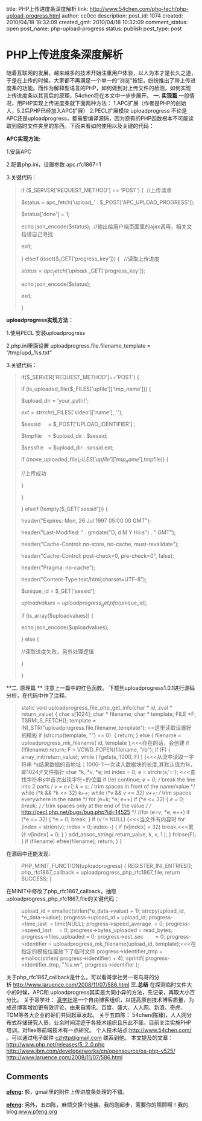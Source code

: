 title: PHP上传进度条深度解析
link: http://www.54chen.com/php-tech/php-upload-progress.html
author: cc0cc
description: 
post_id: 1074
created: 2010/04/18 18:32:09
created_gmt: 2010/04/18 10:32:09
comment_status: open
post_name: php-upload-progress
status: publish
post_type: post

# PHP上传进度条深度解析

随着互联网的发展，越来越多的技术开始注重用户体验，以人为本才是长久之道，于是在上传的时候，大家都不再满足一个单一的“浏览”按钮，纷纷推出了带上传进度条的功能。而作为解释型语言的PHP，如何做到对上传文件的检测，如何实现上传进度条以其背后的原理，54chen将在本文中一步步展开。 **一. 实现篇** 一般情况，用PHP实现上传进度条就下面两种方法： 1.APC扩展（作者是PHP的创始人，5.2后PHP已经加入APC扩展） 2.PECL扩展模块 uploadprogress 不论是APC还是uploadprogress，都需要编译源码，因为原有的PHP函数根本不可能读取到临时文件夹里的东西。下面来看如何使用以及关键的代码： 

**APC实现方法:**

1.安装APC

2.配置php.ini，设置参数 apc.rfc1867=1

3.关键代码：

> if ($_SERVER['REQUEST_METHOD'] == 'POST') {  //上传请求
> 
> $status = apc_fetch('upload_' . $_POST['APC_UPLOAD_PROGRESS']);
> 
> $status['done'] = 1;
> 
> echo json_encode($status);  //输出给用户端页面里的ajax调用，相关文档请自己寻找
> 
> exit;
> 
> } elseif (isset($_GET['progress_key'])) {   //读取上传进度
> 
> $status = apc_fetch('upload_'.$_GET['progress_key']);
> 
> echo json_encode($status);
> 
> exit;
> 
> }

**uploadprogress实现方法：**

1.使用PECL 安装uploadprogress

2.php.ini里面设置 uploadprogress.file.filename_template = “/tmp/upd_%s.txt”

3.关键代码：

> if($_SERVER['REQUEST_METHOD']=='POST') {
> 
> if (is_uploaded_file($_FILES['upfile']['tmp_name'])) {
> 
> $upload_dir = 'your_path/';
> 
> $ext        = strrchr($_FILES['video']['name'], '.');
> 
> $sessid     = $_POST['UPLOAD_IDENTIFIER'] ;
> 
> $tmpfile    = $upload_dir . $sessid;
> 
> $sessfile   = $upload_dir . $sessid .$ext;
> 
> if (move_uploaded_file($_FILES['upfile']['tmp_name'],$tmpfile)) {
> 
> //上传成功
> 
> }
> 
> }
> 
> } elseif (!empty($_GET['sessid'])) {
> 
> header("Expires: Mon, 26 Jul 1997 05:00:00 GMT");
> 
> header("Last-Modified: " . gmdate("D, d M Y H:i:s") . " GMT");
> 
> header("Cache-Control: no-store, no-cache, must-revalidate");
> 
> header("Cache-Control: post-check=0, pre-check=0", false);
> 
> header("Pragma: no-cache");
> 
> header("Content-Type:text/html;charset=UTF-8");
> 
> $unique_id = $_GET['sessid'];
> 
> $uploadvalues = uploadprogress_get_info($unique_id);
> 
> if (is_array($uploadvalues)) {
> 
> echo json_encode($uploadvalues);
> 
> } else {
> 
> //读取进度失败，另外处理逻辑
> 
> }
> 
> }

**二. 原理篇 ** 注意上一篇中的红色函数。 下载到uploadprogress1.0.1进行源码分析，在代码中作了注释。 

> static void uploadprogress_file_php_get_info(char * id, zval * return_value) { char s[1024]; char * filename; char * template; FILE *F; TSRMLS_FETCH(); template = INI_STR("uploadprogress.file.filename_template"); <<这里读取设置好的模板 if (strcmp(template, "") == 0)  { return; } else { filename = uploadprogress_mk_filename( id, template );<<<存在的话，会创建 if (!filename) return; F = VCWD_FOPEN(filename, "rb"); if (F) { array_init(return_value); while ( fgets(s, 1000, F) ) {<<<从流中读取一字符串 *s结果数据的首地址；1000-1:一次读入数据块的长度,其默认值为1k，即1024;F文件指针 char *k, *v, *e; int index = 0; e = strchr(s,'='); <<<查找字符串s中首次出现字符=的位置 if (!e) continue; *e = 0; /* break the line into 2 parts */ v = e+1; k = s; /* trim spaces in front of the name/value */ while (*k && *k <= 32) k++; while (*v && *v <= 32) v++; /* trim spaces everywhere in the name */ for (e=k; *e; e++) if (*e <= 32) { *e = 0; break; } /* trim spaces only at the end of the value */ /* http://pecl.php.net/bugs/bug.php?id=14525 */ //for (e=v; *e; e++) if (*e <= 32) { *e = 0; break; } if (v != NULL) {<<<当文件有内容时 for (index = strlen(v); index > 0; index--) { if (v[index] > 32) break;<<<累计 v[index] = 0; } } add_assoc_string( return_value, k, v, 1 ); } fclose(F); } if (filename) efree(filename); return; } }

在源码中还能发现: 

> PHP_MINIT_FUNCTION(uploadprogress) { REGISTER_INI_ENTRIES(); php_rfc1867_callback = uploadprogress_php_rfc1867_file; return SUCCESS; }

在MINIT中修改了php_rfc1867_callback，抽取uploadprogress_php_rfc1867_file的关键代码： 

> upload_id = emalloc(strlen(*e_data->value) + 1); strcpy(upload_id, *e_data->value); progress->upload_id = upload_id; progress->time_last  = time(NULL); progress->speed_average  = 0; progress->speed_last     = 0; progress->bytes_uploaded = read_bytes; progress->files_uploaded = 0; progress->est_sec        = 0; progress->identifier = uploadprogress_mk_filename(upload_id, template);<<<在指定的模板位置放下了临时文件 progress->identifier_tmp = emalloc(strlen( progress->identifier) + 4); sprintf( progress->identifier_tmp, "%s.wr", progress->identifier );

关于php_rfc1867_callback是什么，可以看哥学社另一哥鸟哥的分析 <http://www.laruence.com/2008/11/07/586.html> **三.总结** 在探测临时文件大小的时候，APC和 uploadprogress其实是大同小异的方法，先记录，再取大小百分比。 关于哥学社： [哥学社](/blog-brother)是一个自由博客组织，以提高原创技术博客质量，为成员博客增加更有效评论，由来自腾讯、百度、盛大、人人网、新浪、奇虎、TOM等各大企业的哥们共同起草发起。 关于五四陈： 54chen(陈臻)，人人网分布式存储研究人员，业余时间混迹于各技术组织且乐此不疲。目前关注实施PHP培训。对flex等前端技术有一点研究。 个人技术站点:<http://www.54chen.com/> 。可以通过电子邮件 czhttp@gmail.com 联系到他。 本文提及的文章： <http://www.php.net/releases/5_2_0.php> <http://www.ibm.com/developerworks/cn/opensource/os-php-v525/> <http://www.laruence.com/2008/11/07/586.html>

## Comments

**[pfeng](#12254 "2010-04-22 08:47:46"):** 额，gmail里的附件上传进度条处理的不错。

**[pfeng](#12255 "2010-04-22 08:49:12"):** 另外，五四陈，麻烦交换个链接，我的刚起步，需要你的照顾啊！我的blog:www.pfeng.org

